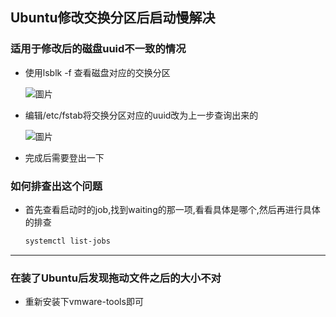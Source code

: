 ## Ubuntu修改交换分区后启动慢解决
### 适用于修改后的磁盘uuid不一致的情况
* 使用lsblk -f 查看磁盘对应的交换分区

  ![圖片](https://user-images.githubusercontent.com/28209685/135009999-ca9774cd-160c-4e2e-a6b2-e84d8323c4e2.png)
* 编辑/etc/fstab将交换分区对应的uuid改为上一步查询出来的

  ![圖片](https://user-images.githubusercontent.com/28209685/135010203-85dde139-aeab-4890-a3e3-68f7c0ab0ce9.png)
  
 * 完成后需要登出一下
  
### 如何排查出这个问题
* 首先查看启动时的job,找到waiting的那一项,看看具体是哪个,然后再进行具体的排查
  ```bash 
  systemctl list-jobs
***
### 在装了Ubuntu后发现拖动文件之后的大小不对
* 重新安装下vmware-tools即可
